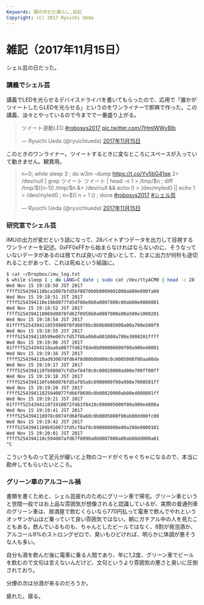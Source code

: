 ```yaml
---
Keywords: 頭の中だだ漏らし,日記
Copyright: (C) 2017 Ryuichi Ueda
---
```


# 雑記（2017年11月15日）

シェル芸の日だった。

### 講義でシェル芸

講義でLEDを光らせるデバイスドライバを書いてもらったので、応用で「誰かがツイートしたらLEDを光らせる」というのをワンライナーで即興で作った。この講義、淡々とやっているので今までで一番盛り上がる。

<blockquote class="twitter-tweet" data-lang="ja"><p lang="ja" dir="ltr">ツイート連動LED <a href="https://twitter.com/hashtag/robosys2017?src=hash&amp;ref_src=twsrc%5Etfw">#robosys2017</a> <a href="https://t.co/7HmlWWvBlb">pic.twitter.com/7HmlWWvBlb</a></p>&mdash; Ryuichi Ueda (@ryuichiueda) <a href="https://twitter.com/ryuichiueda/status/930632891154829312?ref_src=twsrc%5Etfw">2017年11月15日</a></blockquote>
<script async src="https://platform.twitter.com/widgets.js" charset="utf-8"></script>


このときのワンライナー。ツイートするときに変なところにスペースが入っていて動きません。観賞用。

<blockquote class="twitter-tweet" data-lang="ja"><p lang="ja" dir="ltr">n=0; while sleep 3 ; do w3m -dump <a href="https://t.co/Yv5tjG41qe">https://t.co/Yv5tjG41qe</a> 2&gt; /dev/null | grep ツイート ツイート | head -n 1 &gt; /tmp/$n ; diff /tmp/$((n-1)) /tmp/$n &amp;&gt; /dev/null &amp;&amp; echo 0 &gt; /dev/myled0 || echo 1 &gt; /dev/myled0 ; n=$(( n + 1 )) ; done <a href="https://twitter.com/hashtag/robosys2017?src=hash&amp;ref_src=twsrc%5Etfw">#robosys2017</a> <a href="https://twitter.com/hashtag/%E3%82%B7%E3%82%A7%E3%83%AB%E8%8A%B8?src=hash&amp;ref_src=twsrc%5Etfw">#シェル芸</a></p>&mdash; Ryuichi Ueda (@ryuichiueda) <a href="https://twitter.com/ryuichiueda/status/930634659691507712?ref_src=twsrc%5Etfw">2017年11月15日</a></blockquote>
<script async src="https://platform.twitter.com/widgets.js" charset="utf-8"></script>

### 研究室でシェル芸

IMUの出力が変だという話になって、28バイトずつデータを出力して目視するワンライナーを記述。0xFF0xFFから始まらなければならないのに、そうなっていないデータがあるのは捨てれば良いので良いとして、たまに出力が何秒も途切れることがあって、これは死ぬという結論に。

```bash
$ cat ~/Dropbox/imu_log.txt
$ while sleep 1 ; do LANG=C date ; sudo cat /dev/ttyACM0 | head -c 28 | xxd -ps ; done
Wed Nov 15 19:18:50 JST 2017
ffff5254394110bca1007bfd5bf8870b0b0009001000a600e000fa00
Wed Nov 15 19:18:51 JST 2017
ffff5254394110e19b0077fd5df88e0b0a0007000c00ab00e0000801
Wed Nov 15 19:18:52 JST 2017
ffff5254394110069d0078fd62f8950b0a0007000e00a500e1000201
Wed Nov 15 19:18:54 JST 2017
01ffff525439411055990078fd68f8bc0b0b0005000a00a700e500f9
Wed Nov 15 19:18:55 JST 2017
ffff5254394110599e007cfd57f8ba0b0a001000a700e3000201ffff
Wed Nov 15 19:19:06 JST 2017
01ffff5254394110aa9a0077fd62f8de0b090006000f00a900e40001
Wed Nov 15 19:19:16 JST 2017
ffff5254394110ad93007dfd64f8d00b0b000c0c0005000f00aa00de
Wed Nov 15 19:19:17 JST 2017
ffff5254394110fb98007cfd5ef8470c0c00020000ad00e700ff00ff
Wed Nov 15 19:19:18 JST 2017
ffff5254394110fe960076fd5af85a0c0900000f00a900e7000501ff
Wed Nov 15 19:19:20 JST 2017
ffff525439411025940077fd66f8690c0b00020000ab00e4000801ff
Wed Nov 15 19:19:21 JST 2017
01ffff525439411071910072fd63f8410c090005000f00a900e4000a
Wed Nov 15 19:19:41 JST 2017
ffff5254394110978c0074fd68f8a60c0b0005000f00ab00dd00fc00
Wed Nov 15 19:19:42 JST 2017
ffff52543941109b910073fd5cf8af0c090008000e00a200e0000101
Wed Nov 15 19:20:01 JST 2017
ffff5254394110c594007afd67f8090a0b0007000a00ab00dd000a01
^C
```

こういうものって足元が緩いと上物のコードがぐちゃぐちゃになるので、本当に勘弁してもらいたいところ。


### グリーン車のアルコール禍

書類を書くためと、シェル芸疲れのためにグリーン車で帰宅。グリーン車というと世間一般ではお上品な雰囲気が想像されると認識しているが、実際の普通列車のグリーン車は、居酒屋で飲むくらいなら770円払って電車で飲んでやれというオッサンが山ほど乗っていて良い雰囲気ではない。朝にガチアル中の人を見たこともある。飲んでいるものも、ちゃんとしたビールではなく、8割が発泡酒か、アルコール9%のストロングゼロで、臭いもひどければ、明らかに体調が悪そうな人も多い。

自分も酒を飲んだ後に電車に乗る人間であり、年に1,2度、グリーン車でビールを飲むので文句は言えないんだけど、文句というより雰囲気の悪さと臭いに圧倒されており。

分煙の次は分酒が来るのだろうか。


疲れた。寝る。
